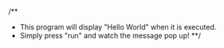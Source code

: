 /**
* This program will display "Hello World" when it is executed.
* Simply press "run" and watch the message pop up!
**/